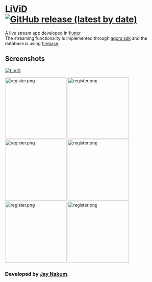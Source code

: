 # [LiViD](https://github.com/JayNakum/LiViD) [![GitHub release (latest by date)](https://img.shields.io/github/v/release/JayNakum/LiViD?include_prereleaseslabel=Download&style=for-the-badge)](https://github.com/JayNakum/LiViD/releases)

A live stream app developed in [flutter](https://flutter.dev/).  
The streaming functionality is implemented through [agora sdk](https://www.agora.io/) and the database is using [firebase](https://firebase.google.com/).

## Screenshots

[![LiViD](https://res.cloudinary.com/marcomontalbano/image/upload/v1641977985/video_to_markdown/images/google-drive--1kzJ8eKB2LGB5X_xlF775HwEurRHVfqtz-c05b58ac6eb4c4700831b2b3070cd403.jpg)](https://drive.google.com/file/d/1kzJ8eKB2LGB5X_xlF775HwEurRHVfqtz/view?usp=sharing "LiViD")

<img src="https://user-images.githubusercontent.com/45930809/147639379-d104e07c-ce48-4149-9f3f-2c9e7661526a.png" alt="register.png" width="200"/>
<!-- ![register](https://user-images.githubusercontent.com/45930809/147639379-d104e07c-ce48-4149-9f3f-2c9e7661526a.png) -->
<img src="https://user-images.githubusercontent.com/45930809/147639431-d6cf28e1-1e87-4b40-b115-3903e87bf3d2.png" alt="register.png" width="200"/>  
<!-- ![login](https://user-images.githubusercontent.com/45930809/147639431-d6cf28e1-1e87-4b40-b115-3903e87bf3d2.png)   -->

<img src="https://user-images.githubusercontent.com/45930809/147639498-cc848713-bebd-4d86-b9c3-1a6717b1299b.png" alt="register.png" width="200"/>
<!-- ![goLive](https://user-images.githubusercontent.com/45930809/147639498-cc848713-bebd-4d86-b9c3-1a6717b1299b.png) -->
<img src="https://user-images.githubusercontent.com/45930809/147639579-f8af57ae-a5c9-41c1-87ee-8e1abe1b9c54.png" alt="register.png" width="200"/>  
<!-- ![watchLive](https://user-images.githubusercontent.com/45930809/147639579-f8af57ae-a5c9-41c1-87ee-8e1abe1b9c54.png)   -->

<img src="https://user-images.githubusercontent.com/45930809/147639670-981ea55c-707c-4f07-a367-fd398697ea3c.png" alt="register.png" width="200"/>
<!-- ![chat](https://user-images.githubusercontent.com/45930809/147639670-981ea55c-707c-4f07-a367-fd398697ea3c.png)  -->
<img src="https://user-images.githubusercontent.com/45930809/147639709-35feb366-ead4-4160-9fad-f0e2d7b6a2ce.png" alt="register.png" width="200"/>  
<!-- ![live](https://user-images.githubusercontent.com/45930809/147639709-35feb366-ead4-4160-9fad-f0e2d7b6a2ce.png)   -->

### Developed by [Jay Nakum](https://jaynakum.github.io/).
